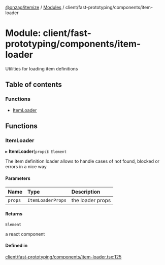 [@onzag/itemize](../README.md) / [Modules](../modules.md) / client/fast-prototyping/components/item-loader

# Module: client/fast-prototyping/components/item-loader

Utilities for loading item definitions

## Table of contents

### Functions

- [ItemLoader](client_fast_prototyping_components_item_loader.md#itemloader)

## Functions

### ItemLoader

▸ **ItemLoader**(`props`): `Element`

The item definition loader allows to handle cases of not found, blocked or errors in a nice way

#### Parameters

| Name | Type | Description |
| :------ | :------ | :------ |
| `props` | `ItemLoaderProps` | the loader props |

#### Returns

`Element`

a react component

#### Defined in

[client/fast-prototyping/components/item-loader.tsx:125](https://github.com/onzag/itemize/blob/73e0c39e/client/fast-prototyping/components/item-loader.tsx#L125)
